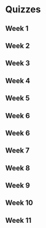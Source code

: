 # Quizzes

## Week 1

## Week 2

## Week 3

## Week 4

## Week 5

## Week 6

## Week 6

## Week 7

## Week 8

## Week 9

## Week 10

## Week 11